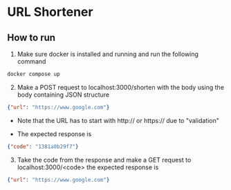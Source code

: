 # URL Shortener

## How to run
1. Make sure docker is installed and running and run the following command

```bash 
docker compose up
```

2. Make a POST request to localhost:3000/shorten with the body using the body containing JSON structure

```json
{"url": "https://www.google.com"}

```
- Note that the URL has to start with http:// or https:// due to "validation"

- The expected response is 

```json
{"code": "1381a8b29f7"}
```

3. Take the code from the response and make a GET request to localhost:3000/\<code\> the expected response is 

```json
{"url": "https://www.google.com"}
```
